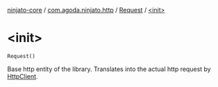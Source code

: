 [ninjato-core](../../index.md) / [com.agoda.ninjato.http](../index.md) / [Request](index.md) / [&lt;init&gt;](./-init-.md)

# &lt;init&gt;

`Request()`

Base http entity of the library.
Translates into the actual http request by [HttpClient](../-http-client/index.md).

